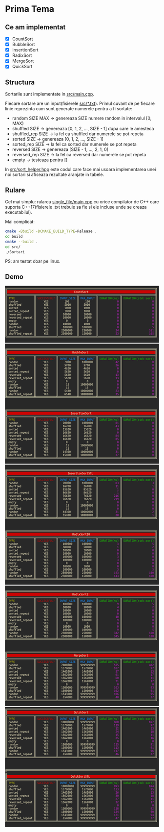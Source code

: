 # Prima Tema

## Ce am implementat
- [x] CountSort
- [x] BubbleSort
- [x] InsertionSort
- [x] RadixSort
- [x] MergeSort
- [x] QuickSort

## Structura

Sortarile sunt implementate in [src/main.cpp](https://github.com/AlexandruIca/SD_Tema1/blob/master/src/main.cpp).

Fiecare sortare are un input(fisierele [src/\*.txt](https://github.com/AlexandruIca/SD_Tema1/tree/master/src)).
Primul cuvant de pe fiecare linie reprezinta cum sunt generate numerele pentru
a fi sortate:
* random SIZE MAX -> genereaza SIZE numere random in intervalul [0, MAX)
* shuffled SIZE -> genereaza [0, 1, 2, ..., SIZE - 1] dupa care le amesteca
* shuffled\_rep SIZE -> la fel ca shuffled dar numerele se pot repeta
* sorted SIZE -> genereaza [0, 1, 2, ..., SIZE - 1]
* sorted\_rep SIZE -> la fel ca sorted dar numerele se pot repeta
* reversed SIZE -> genereaza [SIZE - 1, ..., 2, 1, 0]
* reversed\_rep SIZE -> la fel ca reversed dar numerele se pot repeta
* empty -> testeaza pentru []

In [src/sort\_helper.hpp](https://github.com/AlexandruIca/SD_Tema1/blob/master/src/sort_helper.hpp)
este codul care face mai usoara implementarea unei noi sortari si afiseaza
rezultate aranjate in tabele.

## Rulare

Cel mai simplu: rularea [single\_file/main.cpp](https://github.com/AlexandruIca/SD_Tema1/blob/master/single_file/main.cpp)
cu orice compilator de C++ care suporta C++17(fisierele .txt trebuie sa fie si
ele incluse unde se creaza executabilul).

Mai complicat:
```sh
cmake -Bbuild -DCMAKE_BUILD_TYPE=Release .
cd build
cmake --build .
cd src/
./Sortari
```

PS: am testat doar pe linux.

## Demo

![Could not load PNG :(](media/CountSort.png)
![Could not load PNG :(](media/BubbleSort_InsertionSort.png)
![Could not load PNG :(](media/InsertionSortSTL_RadixSort10.png)
![Could not load PNG :(](media/RadixSort2_MergeSort.png)
![Could not load PNG :(](media/QuickSort.png)
